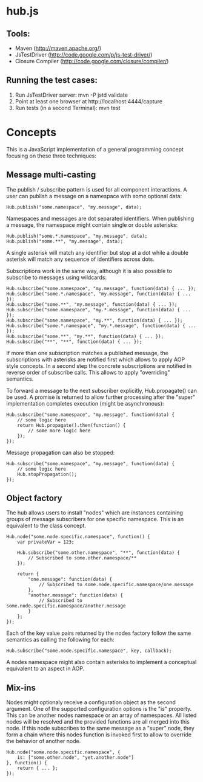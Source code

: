 hub.js
======

Tools:
------

* Maven (http://maven.apache.org/)
* JsTestDriver (http://code.google.com/p/js-test-driver/)
* Closure Compiler (http://code.google.com/closure/compiler/)

Running the test cases:
-----------------------

1. Run JsTestDriver server:
     mvn -P jstd validate
2. Point at least one browser at http://localhost:4444/capture
3. Run tests (in a second Terminal):
     mvn test


Concepts
========

This is a JavaScript implementation of a general programming concept focusing on these three techniques:

Message multi-casting
---------------------

The publish / subscribe pattern is used for all component interactions. A user can publish a message on a namespace with some optional data:

    Hub.publish("some.namespace", "my.message", data);

Namespaces and messages are dot separated identifiers. When publishing a message, the namespace might contain single or double asterisks:

    Hub.publish("some.*.namespace", "my.message", data);
    Hub.publish("some.**", "my.message", data);

A single asterisk will match any identifier but stop at a dot while a double asterisk will match any sequence of identifiers across dots.

Subscriptions work in the same way, although it is also possible to subscribe to messages using wildcards:

    Hub.subscribe("some.namespace", "my.message", function(data) { ... });
    Hub.subscribe("some.*.namespace", "my.message", function(data) { ... });
    Hub.subscribe("some.**", "my.message", function(data) { ... });
    Hub.subscribe("some.namespace", "my.*.message", function(data) { ... });
    Hub.subscribe("some.namespace", "my.**", function(data) { ... });
    Hub.subscribe("some.*.namespace", "my.*.message", function(data) { ... });
    Hub.subscribe("some.**", "my.**", function(data) { ... });
    Hub.subscribe("**", "**", function(data) { ... });

If more than one subscription matches a published message, the subscriptions with asterisks are notified first which allows to apply AOP style concepts. In a second step the concrete subscriptions are notified in reverse order of subscribe calls. This allows to apply "overriding" semantics.

To forward a message to the next subscriber explicitly, Hub.propagate() can be used. A promise is returned to allow further processing after the "super" implementation completes execution (might be asynchronous):

    Hub.subscribe("some.namespace", "my.message", function(data) {
        // some logic here
        return Hub.propagate().then(function() {
            // some more logic here
        });
    });

Message propagation can also be stopped:

    Hub.subscribe("some.namespace", "my.message", function(data) {
        // some logic here
        Hub.stopPropagation();
    });


Object factory
--------------

The hub allows users to install "nodes" which are instances containing groups of message subscribers for one specific namespace. This is an equivalent to the class concept.

    Hub.node("some.node.specific.namespace", function() {
        var privateVar = 123;

        Hub.subscribe("some.other.namespace", "**", function(data) {
			// Subscribed to some.other.namespace/**
		});

        return {
            "one.message": function(data) {
                // Subscribed to some.node.specific.namespace/one.message
            },
            "another.message": function(data) {
				// Subscribed to some.node.specific.namespace/another.message
            }
        };
    });
	
Each of the key value pairs returned by the nodes factory follow the same semantics as calling the following for each:

    Hub.subscribe("some.node.specific.namespace", key, callback);

A nodes namespace might also contain asterisks to implement a conceptual equivalent to an aspect in AOP.


Mix-ins
-------

Nodes might optionaly receive a configuration object as the second argument. One of the supported configuration options is the "is" property. This can be another nodes namespace or an array of namespaces. All listed nodes will be resolved and the provided functions are all merged into this node. If this node subscribes to the same message as a "super" node, they form a chain where this nodes function is invoked first to allow to override the behavior of another node.

    Hub.node("some.node.specific.namespace", {
        is: ["some.other.node", "yet.another.node"]
    }, function() {
        return { ... };
    });
